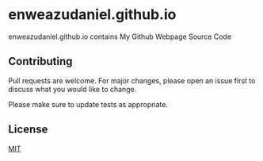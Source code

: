 # enweazudaniel.github.io
enweazudaniel.github.io contains My Github Webpage Source Code 
## Contributing
Pull requests are welcome. For major changes, please open an issue first to discuss what you would like to change.

Please make sure to update tests as appropriate.

## License
[MIT](https://choosealicense.com/licenses/mit/)

